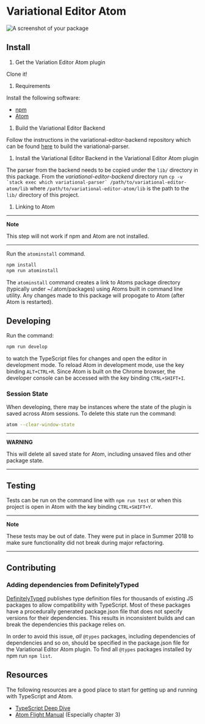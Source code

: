 # Variational Editor Atom

![A screenshot of your package](https://f.cloud.github.com/assets/69169/2290250/c35d867a-a017-11e3-86be-cd7c5bf3ff9b.gif)

## Install

1. Get the Variation Editor Atom plugin

Clone it!

1. Requirements

Install the following software:

* [npm](https://www.npmjs.com/get-npm)
* [Atom](https://flight-manual.atom.io/getting-started/sections/installing-atom/)

1. Build the Variational Editor Backend

Follow the instructions in the variational-editor-backend repository which can
be found [here](https://github.com/lambda-land/variational-editor-backend) to
build the variational-parser.

1. Install the Variational Editor Backend in the Variational Editor Atom plugin

The parser from the backend needs to be copied under the `lib/` directory in
this package. From the *variational-editor-backend* directory run
``cp -v `stack exec which variational-parser` /path/to/variational-editor-atom/lib``
where `/path/to/variational-editor-atom/lib` is the path to the `lib/`
directory of this project.

1. Linking to Atom

---
**Note**

This step will not work if npm and Atom are not installed.

---

Run the `atominstall` command.

```bash
npm install
npm run atominstall
```

The `atominstall` command creates a link to Atoms package directory (typically
under ~/.atom/packages) using Atoms built in command line utility. Any changes
made to this package will propogate to Atom (after Atom is restarted).

## Developing

Run the command:

```bash
npm run develop
```

to watch the TypeScript files for changes and open the editor in development
mode. To reload Atom in development mode, use the key binding `ALT+CTRL+R`.
Since Atom is built on the Chrome browser, the developer console can be
accessed with the key binding `CTRL+SHIFT+I`.

### Session State

When developing, there may be instances where the state of the plugin is saved
across Atom sessions. To delete this state run the command:

```bash
atom --clear-window-state
```

---
**WARNING**

This will delete all saved state for Atom, including unsaved files and other
package state.

---

## Testing

Tests can be run on the command line with `npm run test` or when this project
is open in Atom with the key binding `CTRL+SHIFT+Y`.

---
**Note**

These tests may be out of date. They were put in place in Summer 2018 to make
sure functionality did not break during major refactoring.

---

## Contributing

### Adding dependencies from DefinitelyTyped

[DefinitelyTyped](https://definitelytyped.org/) publishes type definition files
for thousands of existing JS packages to allow compatibility with TypeScript.
Most of these packages have a procedurally generated package.json file that
does not specify versions for their dependencies. This results in inconsistent
builds and can break the dependencies this package relies on.

In order to avoid this issue, *all* `@types` packages, including dependencies
of dependencies and so on, should be specified in the package.json file for
the Variational Editor Atom plugin. To find all `@types` packages installed by
npm run `npm list`.

## Resources

The following resources are a good place to start for getting up and running
with TypeScript and Atom.

* [TypeScript Deep Dive](https://basarat.gitbooks.io/typescript/)
* [Atom Flight Manual](https://flight-manual.atom.io/) (Especially chapter 3)
